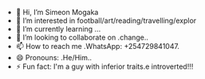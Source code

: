 - 👋 Hi, I’m Simeon Mogaka
- 👀 I’m interested in football/art/reading/travelling/explor
- 🌱 I’m currently learning ...
- 💞️ I’m looking to collaborate on .change..
- 📫 How to reach me .WhatsApp: +254729841047.
- 😄 Pronouns: .He/Him..
- ⚡ Fun fact: I'm  a guy with inferior traits.e introverted!!!

<!---
Mogaks254/Mogaks254 is a ✨ special ✨ repository because its `README.md` (this file) appears on your GitHub profile.
You can click the Preview link to take a look at your changes.
--->
